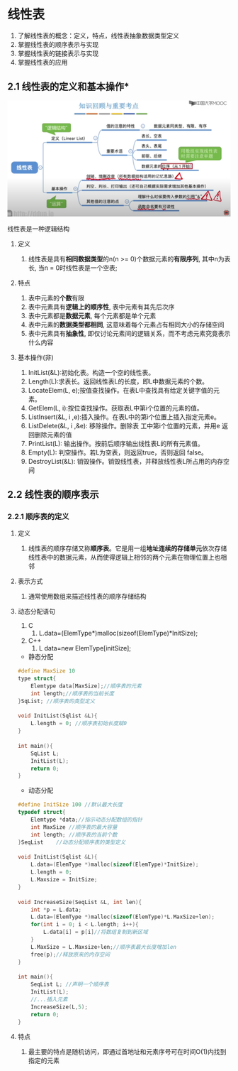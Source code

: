 # 线性表

1. 了解线性表的概念：定义，特点，线性表抽象数据类型定义
2. 掌握线性表的顺序表示与实现
3. 掌握线性表的链接表示与实现
4. 掌握线性表的应用

## 2.1 线性表的定义和基本操作*

![20220713165836](https://raw.githubusercontent.com/Logible/Image/main/note_image/20220713165836.png)

线性表是一种逻辑结构

1. 定义
   1. 线性表是具有**相同数据类型**的n(n >= 0)个数据元素的**有限序列**, 其中n为表长, 当n = 0时线性表是一个空表;

2. 特点
   1. 表中元素的**个数**有限
   2. 表中元素具有**逻辑上的顺序性**, 表中元素有其先后次序
   3. 表中元素都是**数据元素**, 每个元素都是单个元素
   4. 表中元素的**数据类型都相同**, 这意味着每个元素占有相同大小的存储空间
   5. 表中元素具有**抽象性**, 即仅讨论元素间的逻辑关系，而不考虑元素究竟表示什么内容

3. 基本操作(非)
    1. InitList(&L)∶初始化表。构造一个空的线性表。
    2. Length(L)∶求表长。返回线性表L的长度，即L中数据元素的个数。
    3. LocateElem(L, e);按值查找操作。在表L中查找具有给定关键字值的元素。
    4. GetElem(L, i):按位查找操作。获取表L中第i个位置的元素的值。
    5. ListInsert(&L, i ,e):插入操作。在表L中的第i个位置上插入指定元素e。
    6. ListDelete(&L, i ,&e): 移除操作。删除表 工中第i个位置的元素，并用e 返回删除元素的值
    7. PrintList(L): 输出操作。按前后顺序输出线性表L的所有元素值。
    8. Empty(L): 判空操作。若L为空表，则返回true，否则返回 false。
    9. DestroyList(&L): 销毁操作。销毁线性表，并释放线性表L所占用的内存空间

## 2.2 线性表的顺序表示

### 2.2.1 顺序表的定义

1. 定义
   1. 线性表的顺序存储又称**顺序表**。它是用一组**地址连续的存储单元**依次存储线性表中的数据元素，从而使得逻辑上相邻的两个元素在物理位置上也相邻

2. 表示方式
   1. 通常使用数组来描述线性表的顺序存储结构

3. 动态分配语句
   1. C
      1. L.data=(ElemType*)malloc(sizeof(ElemType)*InitSize);
   2. C++
      1. L data=new ElemType[initSize];

   - 静态分配

   ```C
   #define MaxSize 10
   type struct{
       Elemtype data[MaxSize];//顺序表的元素
       int length;//顺序表的当前长度
   }SqList; //顺序表的类型定义

   void InitList(Sqlist &L){
       L.length = 0; //顺序表初始长度赋0
   }

   int main(){
       SqList L;
       InitList(L);
       return 0;
   }
   ```

   - 动态分配

   ```C
   #define InitSize 100 //默认最大长度
   typedef struct{
       Elemtype *data;//指示动态分配数组的指针
       int MaxSize //顺序表的最大容量
       int length; //顺序表的当前个数
   }SeqList    //动态分配顺序表的类型定义

   void InitList(Sqlist &L){
       L.data=(ElemType *)malloc(sizeof(ElemType)*InitSize);
       L.length = 0;
       L.Maxsize = InitSize;
   }

   void IncreaseSize(SeqList &L, int len){
       int *p = L.data;
       L.data=(ElemType *)malloc(sizeof(ElemType)*L.MaxSize+len);
       for(int i = 0; i < L.length; i++){
           L.data[i] = p[i]//将数组复制到新区域
       }
       L.MaxSize = L.Maxsize+len;//顺序表最大长度增加len
       free(p);//释放原来的内存空间
   }

   int main(){
       SeqList L; //声明一个顺序表
       InitList(L);
       //...插入元素
       IncreaseSize(L,5);
       return 0;
   }
   ```

4. 特点
   1. 最主要的特点是随机访问，即通过首地址和元素序号可在时间O(1)内找到指定的元素
